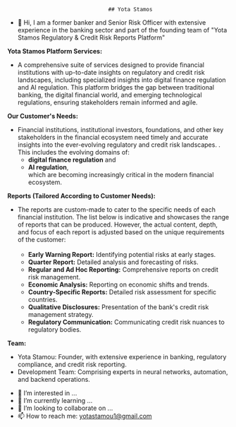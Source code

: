                                     ## Yota Stamos

- 👋 Hi, I am a former banker and Senior Risk Officer with extensive experience in the banking sector and part of the founding team of "Yota Stamos Regulatory & Credit Risk Reports Platform"<br>

**Yota Stamos Platform Services:**
* A comprehensive suite of services designed to provide financial institutions with up-to-date insights on regulatory and credit risk landscapes, including specialized insights into digital finance regulation and AI regulation. This platform bridges the gap between traditional banking, the digital financial world, and emerging technological regulations, ensuring stakeholders remain informed and agile.<br>

**Our Customer's Needs:**
* Financial institutions, institutional investors, foundations, and other key stakeholders in the financial ecosystem need timely and accurate insights into the ever-evolving regulatory and credit risk landscapes. . This includes the evolving domains of:
  * **digital finance regulation** and
  * **AI regulation**,<br>
which are becoming increasingly critical in the modern financial ecosystem.

**Reports (Tailored According to Customer Needs):**
* The reports are custom-made to cater to the specific needs of each financial institution. The list below is indicative and showcases the range of reports that can be produced. However, the actual content, depth, and focus of each report is adjusted based on the unique requirements of the customer:<br><br>
  * **Early Warning Report:** Identifying potential risks at early stages.
  * **Quarter Report:** Detailed analysis and forecasting of risks.
  * **Regular and Ad Hoc Reporting:** Comprehensive reports on credit risk management.
  * **Economic Analysis:** Reporting on economic shifts and trends.
  * **Country-Specific Reports:** Detailed risk assessment for specific countries.
  * **Qualitative Disclosures:** Presentation of the bank's credit risk management strategy.
  * **Regulatory Communication:** Communicating credit risk nuances to regulatory bodies.

**Team:**
* Yota Stamou: Founder, with extensive experience in banking, regulatory compliance, and credit risk reporting.
* Development Team: Comprising experts in neural networks, automation, and backend operations.





- 👀 I’m interested in ...
- 🌱 I’m currently learning ...
- 💞️ I’m looking to collaborate on ...
- 📫 How to reach me: yotastamou1@gmail.com

<!---
YotaStamos/YotaStamos is a ✨ special ✨ repository because its `README.md` (this file) appears on your GitHub profile.
You can click the Preview link to take a look at your changes.
--->
